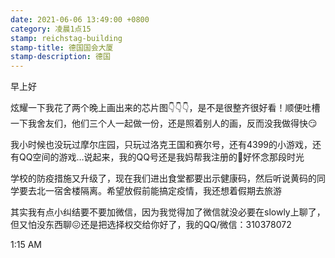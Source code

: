 ```yaml
---
date: 2021-06-06 13:49:00 +0800
category: 凌晨1点15
stamp: reichstag-building
stamp-title: 德国国会大厦
stamp-description: 德国
---
```


<p>
早上好

炫耀一下我花了两个晚上画出来的芯片图👇👇👇，是不是很整齐很好看！顺便吐槽一下我舍友们，他们三个人一起做一份，还是照着别人的画，反而没我做得快😏

我小时候也没玩过摩尔庄园，只玩过洛克王国和赛尔号，还有4399的小游戏，还有QQ空间的游戏…说起来，我的QQ号还是我妈帮我注册的🤣好怀念那段时光

学校的防疫措施又升级了，现在我们进出食堂都要出示健康码，然后听说黄码的同学要去北一宿舍楼隔离。希望放假前能搞定疫情，我还想着假期去旅游

其实我有点小纠结要不要加微信，因为我觉得加了微信就没必要在slowly上聊了，但又怕没东西聊😖还是把选择权交给你好了，我的QQ/微信：310378072


1:15 AM
</p>